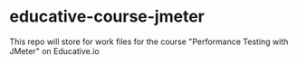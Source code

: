 # educative-course-jmeter
This repo will store for work files for the course "Performance Testing with JMeter" on Educative.io
